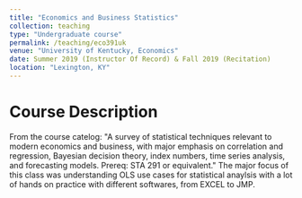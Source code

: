```yaml
---
title: "Economics and Business Statistics"
collection: teaching
type: "Undergraduate course"
permalink: /teaching/eco391uk
venue: "University of Kentucky, Economics"
date: Summer 2019 (Instructor Of Record) & Fall 2019 (Recitation) 
location: "Lexington, KY"
---
```



Course Description
======
From the course catelog: "A survey of statistical techniques relevant to modern economics and business, with major emphasis on correlation and regression, Bayesian decision theory, index numbers, time series analysis, and forecasting models. Prereq: STA 291 or equivalent."   The major focus of this class was understanding OLS use cases for statistical anaylsis with a lot of hands on practice with different softwares, from EXCEL to JMP. 



